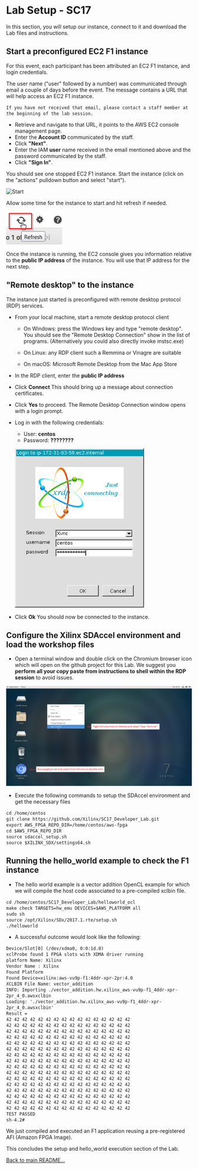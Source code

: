 # Lab Setup - SC17

In this section, you will setup our instance, connect to it and download the Lab files and instructions.

## Start a preconfigured EC2 F1 instance

For this event, each participant has been attributed an EC2 F1 instance, and login credentials.

The user name ("user" followed by a number) was communicated through email a couple of days before the event.
The message contains a URL that will help access an EC2 F1 instance.
```
If you have not received that email, please contact a staff member at the beginning of the lab session.
```
- Retrieve and navigate to that URL, it points to the AWS EC2 console management page.
- Enter the **Account ID** communicated by the staff.
- Click **"Next"**.
- Enter the IAM **user** name received in the email mentioned above and the password communicated by the staff.
- Click **"Sign In"**.

You should see one stopped EC2 F1 instance.
Start the instance (click on the "actions" pulldown button and select "start").

<img src="start.png" alt="Start" style="width=400" />

Allow some time for the instance to start and hit refresh if needed.

![Refresh](/setupFigures/refresh.png?raw=true)

Once the instance is running, the EC2 console gives you information relative to the **public IP address** of the instance.
You will use that IP address for the next step.

## \"Remote desktop\" to the instance

The instance just started is preconfigured with remote desktop protocol (RDP) services.
- From your local machine, start a remote desktop protocol client
   - On Windows: press the Windows key and type "remote desktop".  You should see the "Remote Desktop Connection" show in the list of programs.  (Alternatively you could also directly invoke mstsc.exe)
  
   - On Linux: any RDP client such a Remmina or Vinagre are suitable
   - On macOS: Microsoft Remote Desktop from the Mac App Store
- In the RDP client, enter the **public IP address**
- Click **Connect**
This should bring up a message about connection certificates. 
- Click **Yes** to proceed.
The Remote Desktop Connection window opens with a login prompt. 
- Log in with the following credentials:
   - User: **centos**
   - Password: **????????**
   
    ![Remote](/setupFigures/remote.png?raw=true)
   
- Click **Ok**
You should now be connected to the instance.

## Configure the Xilinx SDAccel environment and load the workshop files

* Open a terminal window and double click on the Chromium browser icon which will open on the github project for this Lab.  We suggest you **perform all your copy paste from instructions to shell within the RDP session** to avoid issues.

![Desktop](/setupFigures/terminal.png?raw=true)

* Execute the following commands to setup the SDAccel environment and get the necessary files
```  
cd /home/centos
git clone https://github.com/Xilinx/SC17_Developer_Lab.git
export AWS_FPGA_REPO_DIR=/home/centos/aws-fpga
cd $AWS_FPGA_REPO_DIR
source sdaccel_setup.sh
source $XILINX_SDX/settings64.sh 
```

## Running the hello_world example to check the F1 instance

* The hello world example is a vector addition OpenCL example for which we will compile the host code associated to a pre-compiled xclbin file.
```
cd /home/centos/SC17_Developer_Lab/helloworld_ocl
make check TARGETS=hw_emu DEVICES=$AWS_PLATFORM all
sudo sh
source /opt/Xilinx/SDx/2017.1.rte/setup.sh
./helloworld
```

* A successful outcome would look like the following:
```
Device/Slot[0] (/dev/xdma0, 0:0:1d.0)
xclProbe found 1 FPGA slots with XDMA driver running
platform Name: Xilinx
Vendor Name : Xilinx
Found Platform
Found Device=xilinx:aws-vu9p-f1:4ddr-xpr-2pr:4.0
XCLBIN File Name: vector_addition
INFO: Importing ./vector_addition.hw.xilinx_aws-vu9p-f1_4ddr-xpr-2pr_4_0.awsxclbin
Loading: './vector_addition.hw.xilinx_aws-vu9p-f1_4ddr-xpr-2pr_4_0.awsxclbin'
Result =
42 42 42 42 42 42 42 42 42 42 42 42 42 42 42 42
42 42 42 42 42 42 42 42 42 42 42 42 42 42 42 42
42 42 42 42 42 42 42 42 42 42 42 42 42 42 42 42
42 42 42 42 42 42 42 42 42 42 42 42 42 42 42 42
42 42 42 42 42 42 42 42 42 42 42 42 42 42 42 42
42 42 42 42 42 42 42 42 42 42 42 42 42 42 42 42
42 42 42 42 42 42 42 42 42 42 42 42 42 42 42 42
42 42 42 42 42 42 42 42 42 42 42 42 42 42 42 42
42 42 42 42 42 42 42 42 42 42 42 42 42 42 42 42
42 42 42 42 42 42 42 42 42 42 42 42 42 42 42 42
42 42 42 42 42 42 42 42 42 42 42 42 42 42 42 42
42 42 42 42 42 42 42 42 42 42 42 42 42 42 42 42
42 42 42 42 42 42 42 42 42 42 42 42 42 42 42 42
42 42 42 42 42 42 42 42 42 42 42 42 42 42 42 42
42 42 42 42 42 42 42 42 42 42 42 42 42 42 42 42
42 42 42 42 42 42 42 42 42 42 42 42 42 42 42 42
TEST PASSED
sh-4.2#
```

We just compiled and executed an F1 application reusing a pre-registered AFI (Amazon FPGA Image).

This concludes the setup and hello_world execution section of the Lab.

[Back to main README...](README.md)
